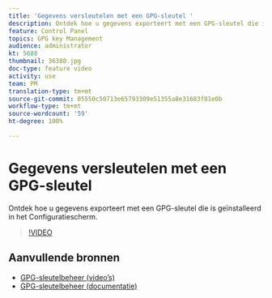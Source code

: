 ```yaml
---
title: 'Gegevens versleutelen met een GPG-sleutel '
description: Ontdek hoe u gegevens exporteert met een GPG-sleutel die is geïnstalleerd in het Configuratiescherm.
feature: Control Panel
topics: GPG key Management
audience: administrator
kt: 5688
thumbnail: 36380.jpg
doc-type: feature video
activity: use
team: PM
translation-type: tm+mt
source-git-commit: 05550c50713e65793309e51355a8e31683f81e0b
workflow-type: tm+mt
source-wordcount: '59'
ht-degree: 100%

---
```



# Gegevens versleutelen met een GPG-sleutel

Ontdek hoe u gegevens exporteert met een GPG-sleutel die is geïnstalleerd in het Configuratiescherm.

>[!VIDEO](https://video.tv.adobe.com/v/36380?quality=12)

## Aanvullende bronnen

* [GPG-sleutelbeheer (video’s)](./gpg-key-management-overview.md)
* [GPG-sleutelbeheer (documentatie)](https://docs.adobe.com/content/help/nl-NL/control-panel/using/instances-settings/gpg-keys-management.html)
